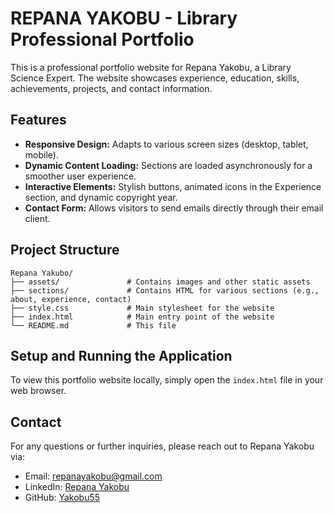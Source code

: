 # REPANA YAKOBU - Library Professional Portfolio

This is a professional portfolio website for Repana Yakobu, a Library Science Expert. The website showcases experience, education, skills, achievements, projects, and contact information.

## Features

*   **Responsive Design:** Adapts to various screen sizes (desktop, tablet, mobile).
*   **Dynamic Content Loading:** Sections are loaded asynchronously for a smoother user experience.
*   **Interactive Elements:** Stylish buttons, animated icons in the Experience section, and dynamic copyright year.
*   **Contact Form:** Allows visitors to send emails directly through their email client.

## Project Structure

```
Repana Yakubo/
├── assets/               # Contains images and other static assets
├── sections/             # Contains HTML for various sections (e.g., about, experience, contact)
├── style.css             # Main stylesheet for the website
├── index.html            # Main entry point of the website
└── README.md             # This file
```

## Setup and Running the Application

To view this portfolio website locally, simply open the `index.html` file in your web browser.

## Contact

For any questions or further inquiries, please reach out to Repana Yakobu via:
* Email: repanayakobu@gmail.com
* LinkedIn: [Repana Yakobu](https://www.linkedin.com/posts/r-yakobu_opentowork-activity-7316131978578128897-11hB/)
* GitHub: [Yakobu55](https://github.com/Yakobu55) 